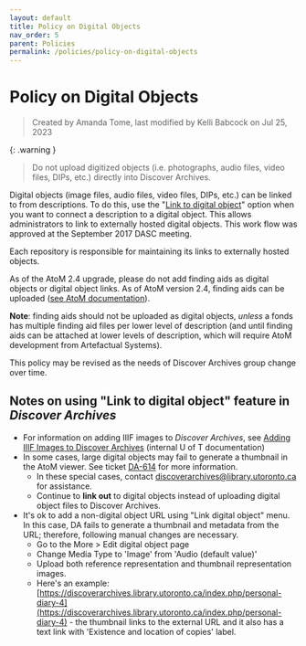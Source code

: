 ```yaml
---
layout: default
title: Policy on Digital Objects
nav_order: 5
parent: Policies
permalink: /policies/policy-on-digital-objects
---
```


# Policy on Digital Objects
> Created by Amanda Tome, last modified by Kelli Babcock on Jul 25, 2023

{: .warning }
> Do not upload digitized objects (i.e. photographs, audio files, video files, DIPs, etc.) directly into Discover Archives.

Digital objects (image files, audio files, video files, DIPs, etc.) can be linked to from descriptions. To do this, use the "[Link to digital object](https://www.accesstomemory.org/en/docs/latest/user-manual/import-export/upload-digital-object/#link-a-single-digital-object-to-an-archival-description)" option when you want to connect a description to a digital object. This allows administrators to link to externally hosted digital objects. This work flow was approved at the September 2017 DASC meeting.

Each repository is responsible for maintaining its links to externally hosted objects.

As of the AtoM 2.4 upgrade, please do not add finding aids as digital objects or digital object links. As of AtoM version 2.4, finding aids can be uploaded ([see AtoM documentation](https://www.accesstomemory.org/en/docs/latest/user-manual/reports-printing/print-finding-aid/#print-finding-aids)). 

**Note**: finding aids should not be uploaded as digital objects, _unless_ a fonds has multiple finding aid files per lower level of description (and until finding aids can be attached at lower levels of description, which will require AtoM development from Artefactual Systems).

This policy may be revised as the needs of Discover Archives group change over time.

## Notes on using "Link to digital object" feature in *Discover Archives*

* For information on adding IIIF images to *Discover Archives*, see [Adding IIIF Images to Discover Archives](https://connect.library.utoronto.ca/display/DA/Adding+IIIF+Images+to+Discover+Archives) (internal U of T documentation)
* In some cases, large digital objects may fail to generate a thumbnail in the AtoM viewer. See ticket [DA-614](https://support.library.utoronto.ca/browse/DA-614) for more information.   
  * In these special cases, contact [discoverarchives@library.utoronto.ca](mailto:discoverarchives@library.utoronto.ca) for assistance. 
  * Continue to **link out** to digital objects instead of uploading digital object files to Discover Archives.
* It's ok to add a non-digital object URL using "Link digital object" menu. In this case, DA fails to generate a thumbnail and metadata from the URL; therefore, following manual changes are necessary.
  * Go to the More > Edit digital object page
  * Change Media Type to 'Image' from 'Audio (default value)'
  * Upload both reference representation and thumbnail representation images.
  * Here's an example: [https://discoverarchives.library.utoronto.ca/index.php/personal-diary-4](https://discoverarchives.library.utoronto.ca/index.php/personal-diary-4) - the thumbnail links to the external URL and it also has a text link with 'Existence and location of copies' label.